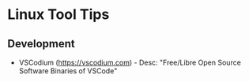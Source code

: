 # Linux Tool Tips
## Development
- VSCodium (https://vscodium.com) - Desc: "Free/Libre Open Source Software Binaries of VSCode"
